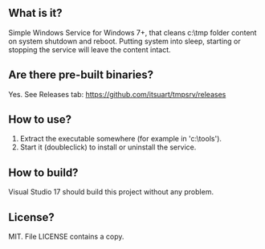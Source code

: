 ## What is it?

Simple Windows Service for Windows 7+, that cleans c:\tmp folder content on system shutdown and reboot. Putting system into sleep, starting or stopping the service will leave the content intact.

## Are there pre-built binaries?
Yes. See Releases tab: https://github.com/itsuart/tmpsrv/releases

## How to use?

1. Extract the executable somewhere (for example in 'c:\tools\').
2. Start it (doubleclick) to install or uninstall the service.

## How to build?

Visual Studio 17 should build this project without any problem.

## License?
MIT. File LICENSE contains a copy.
